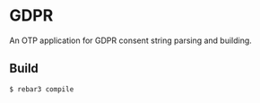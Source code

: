 GDPR
=====

An OTP application for GDPR consent string parsing and building.

Build
-----

    $ rebar3 compile
